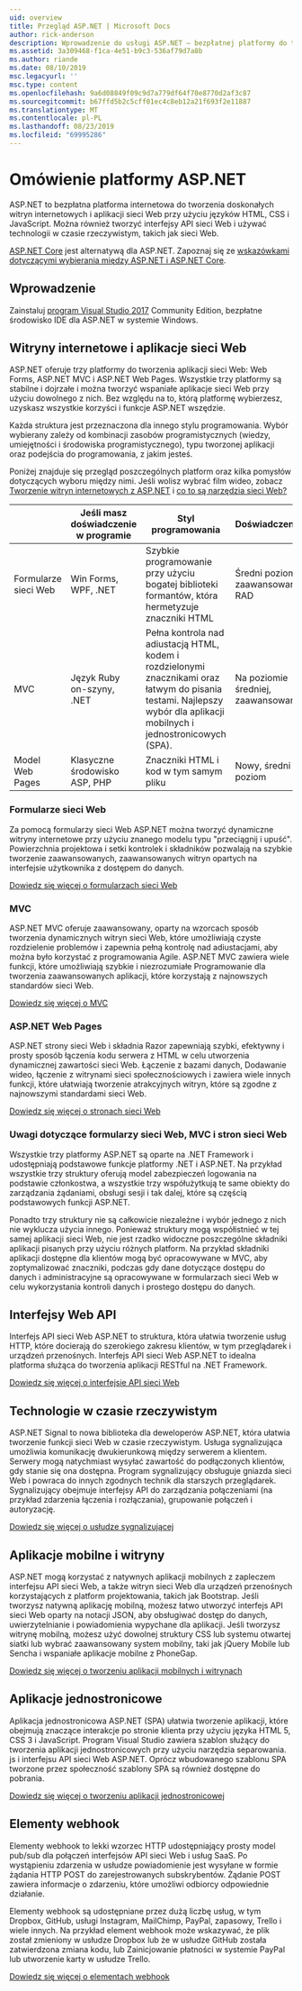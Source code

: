 ```yaml
---
uid: overview
title: Przegląd ASP.NET | Microsoft Docs
author: rick-anderson
description: Wprowadzenie do usługi ASP.NET — bezpłatnej platformy do tworzenia witryn internetowych, aplikacji sieci Web i interfejsów API sieci Web.
ms.assetid: 3a309468-f1ca-4e51-b9c3-536af79d7a8b
ms.author: riande
ms.date: 08/10/2019
msc.legacyurl: ''
msc.type: content
ms.openlocfilehash: 9a6d08849f09c9d7a779df64f70e8770d2af3c87
ms.sourcegitcommit: b67ffd5b2c5cff01ec4c8eb12a21f693f2e11887
ms.translationtype: MT
ms.contentlocale: pl-PL
ms.lasthandoff: 08/23/2019
ms.locfileid: "69995286"
---
```

# <a name="aspnet-overview"></a>Omówienie platformy ASP.NET

ASP.NET to bezpłatna platforma internetowa do tworzenia doskonałych witryn internetowych i aplikacji sieci Web przy użyciu języków HTML, CSS i JavaScript. Można również tworzyć interfejsy API sieci Web i używać technologii w czasie rzeczywistym, takich jak sieci Web.

[ASP.NET Core](https://docs.microsoft.com/aspnet/core/) jest alternatywą dla ASP.NET.  Zapoznaj się ze [wskazówkami dotyczącymi wybierania między ASP.NET i ASP.NET Core](https://docs.microsoft.com/aspnet/core/choose-aspnet-framework).

## <a name="get-started"></a>Wprowadzenie

Zainstaluj [program Visual Studio 2017](https://visualstudio.microsoft.com/downloads/?utm_medium=microsoft&utm_source=docs.microsoft.com&utm_campaign=button+cta&utm_content=download+vs2017) Community Edition, bezpłatne środowisko IDE dla ASP.NET w systemie Windows.

## <a name="websites-and-web-applications"></a>Witryny internetowe i aplikacje sieci Web

 ASP.NET oferuje trzy platformy do tworzenia aplikacji sieci Web: Web Forms, ASP.NET MVC i ASP.NET Web Pages. Wszystkie trzy platformy są stabilne i dojrzałe i można tworzyć wspaniałe aplikacje sieci Web przy użyciu dowolnego z nich. Bez względu na to, którą platformę wybierzesz, uzyskasz wszystkie korzyści i funkcje ASP.NET wszędzie.

Każda struktura jest przeznaczona dla innego stylu programowania. Wybór wybierany zależy od kombinacji zasobów programistycznych (wiedzy, umiejętności i środowiska programistycznego), typu tworzonej aplikacji oraz podejścia do programowania, z jakim jesteś.

Poniżej znajduje się przegląd poszczególnych platform oraz kilka pomysłów dotyczących wyboru między nimi. Jeśli wolisz wybrać film wideo, zobacz [Tworzenie witryn internetowych z ASP.NET](https://channel9.msdn.com/Blogs/ASP-NET-Site-Videos/Making-Websites-with-ASPNET) i [co to są narzędzia sieci Web?](https://channel9.msdn.com/Blogs/ASP-NET-Site-Videos/what-is-web-tools)

|   | Jeśli masz doświadczenie w programie | Styl programowania | Doświadczenie |
|-----------|----------------------|-----------------------------------------------------|----------------|
| Formularze sieci Web | Win Forms, WPF, .NET | Szybkie programowanie przy użyciu bogatej biblioteki formantów, która hermetyzuje znaczniki HTML | Średni poziom, zaawansowana RAD |
| MVC       | Język Ruby on-szyny, .NET  | Pełna kontrola nad adiustacją HTML, kodem i rozdzielonymi znacznikami oraz łatwym do pisania testami. Najlepszy wybór dla aplikacji mobilnych i jednostronicowych (SPA). | Na poziomie średniej, zaawansowane |
| Model Web Pages  | Klasyczne środowisko ASP, PHP     | Znaczniki HTML i kod w tym samym pliku | Nowy, średni poziom |

### <a name="web-forms"></a>Formularze sieci Web

Za pomocą formularzy sieci Web ASP.NET można tworzyć dynamiczne witryny internetowe przy użyciu znanego modelu typu "przeciągnij i upuść". Powierzchnia projektowa i setki kontrolek i składników pozwalają na szybkie tworzenie zaawansowanych, zaawansowanych witryn opartych na interfejsie użytkownika z dostępem do danych.

[Dowiedz się więcej o formularzach sieci Web](web-forms/index.md)

### <a name="mvc"></a>MVC

ASP.NET MVC oferuje zaawansowany, oparty na wzorcach sposób tworzenia dynamicznych witryn sieci Web, które umożliwiają czyste rozdzielenie problemów i zapewnia pełną kontrolę nad adiustacjami, aby można było korzystać z programowania Agile. ASP.NET MVC zawiera wiele funkcji, które umożliwiają szybkie i niezrozumiałe Programowanie dla tworzenia zaawansowanych aplikacji, które korzystają z najnowszych standardów sieci Web.

[Dowiedz się więcej o MVC](mvc/index.md)

### <a name="aspnet-web-pages"></a>ASP.NET Web Pages

ASP.NET strony sieci Web i składnia Razor zapewniają szybki, efektywny i prosty sposób łączenia kodu serwera z HTML w celu utworzenia dynamicznej zawartości sieci Web. Łączenie z bazami danych, Dodawanie wideo, łączenie z witrynami sieci społecznościowych i zawiera wiele innych funkcji, które ułatwiają tworzenie atrakcyjnych witryn, które są zgodne z najnowszymi standardami sieci Web.

[Dowiedz się więcej o stronach sieci Web](web-pages/index.md)

### <a name="notes-about-web-forms-mvc-and-web-pages"></a>Uwagi dotyczące formularzy sieci Web, MVC i stron sieci Web

Wszystkie trzy platformy ASP.NET są oparte na .NET Framework i udostępniają podstawowe funkcje platformy .NET i ASP.NET. Na przykład wszystkie trzy struktury oferują model zabezpieczeń logowania na podstawie członkostwa, a wszystkie trzy współużytkują te same obiekty do zarządzania żądaniami, obsługi sesji i tak dalej, które są częścią podstawowych funkcji ASP.NET.

Ponadto trzy struktury nie są całkowicie niezależne i wybór jednego z nich nie wyklucza użycia innego. Ponieważ struktury mogą współistnieć w tej samej aplikacji sieci Web, nie jest rzadko widoczne poszczególne składniki aplikacji pisanych przy użyciu różnych platform. Na przykład składniki aplikacji dostępne dla klientów mogą być opracowywane w MVC, aby zoptymalizować znaczniki, podczas gdy dane dotyczące dostępu do danych i administracyjne są opracowywane w formularzach sieci Web w celu wykorzystania kontroli danych i prostego dostępu do danych.

## <a name="web-apis"></a>Interfejsy Web API

Interfejs API sieci Web ASP.NET to struktura, która ułatwia tworzenie usług HTTP, które docierają do szerokiego zakresu klientów, w tym przeglądarek i urządzeń przenośnych. Interfejs API sieci Web ASP.NET to idealna platforma służąca do tworzenia aplikacji RESTful na .NET Framework.

[Dowiedz się więcej o interfejsie API sieci Web](web-api/index.md)

<!-- Put first under Web API TOC:  Watch video (9 minutes) https://channel9.msdn.com/Blogs/ASP-NET-Site-Videos/services-and-aspnet -->

## <a name="real-time-technologies"></a>Technologie w czasie rzeczywistym

ASP.NET Signal to nowa biblioteka dla deweloperów ASP.NET, która ułatwia tworzenie funkcji sieci Web w czasie rzeczywistym. Usługa sygnalizująca umożliwia komunikację dwukierunkową między serwerem a klientem. Serwery mogą natychmiast wysyłać zawartość do podłączonych klientów, gdy stanie się ona dostępna. Program sygnalizujący obsługuje gniazda sieci Web i powraca do innych zgodnych technik dla starszych przeglądarek. Sygnalizujący obejmuje interfejsy API do zarządzania połączeniami (na przykład zdarzenia łączenia i rozłączania), grupowanie połączeń i autoryzację.

[Dowiedz się więcej o usłudze sygnalizującej](signalr/index.md)

<!-- Put first under SignalR TOC:  Watch video (6 minutes) https://channel9.msdn.com/Blogs/ASP-NET-Site-Videos/signalr-and-the-real-time-web -->

## <a name="mobile-apps-and-sites"></a>Aplikacje mobilne i witryny

ASP.NET mogą korzystać z natywnych aplikacji mobilnych z zapleczem interfejsu API sieci Web, a także witryn sieci Web dla urządzeń przenośnych korzystających z platform projektowania, takich jak Bootstrap. Jeśli tworzysz natywną aplikację mobilną, możesz łatwo utworzyć interfejs API sieci Web oparty na notacji JSON, aby obsługiwać dostęp do danych, uwierzytelnianie i powiadomienia wypychane dla aplikacji. Jeśli tworzysz witrynę mobilną, możesz użyć dowolnej struktury CSS lub systemu otwartej siatki lub wybrać zaawansowany system mobilny, taki jak jQuery Mobile lub Sencha i wspaniałe aplikacje mobilne z PhoneGap.

[Dowiedz się więcej o tworzeniu aplikacji mobilnych i witrynach](mobile/index.md)

<!-- Put first under mobile TOC:  Watch video (11 minutes) https://channel9.msdn.com/Blogs/ASP-NET-Site-Videos/aspnet-and-mobile -->

## <a name="single-page-applications"></a>Aplikacje jednostronicowe

Aplikacja jednostronicowa ASP.NET (SPA) ułatwia tworzenie aplikacji, które obejmują znaczące interakcje po stronie klienta przy użyciu języka HTML 5, CSS 3 i JavaScript. Program Visual Studio zawiera szablon służący do tworzenia aplikacji jednostronicowych przy użyciu narzędzia separowania. js i interfejsu API sieci Web ASP.NET. Oprócz wbudowanego szablonu SPA tworzone przez społeczność szablony SPA są również dostępne do pobrania.

[Dowiedz się więcej o tworzeniu aplikacji jednostronicowej](single-page-application/index.md)

## <a name="webhooks"></a>Elementy webhook

Elementy webhook to lekki wzorzec HTTP udostępniający prosty model pub/sub dla połączeń interfejsów API sieci Web i usług SaaS. Po wystąpieniu zdarzenia w usłudze powiadomienie jest wysyłane w formie żądania HTTP POST do zarejestrowanych subskrybentów. Żądanie POST zawiera informacje o zdarzeniu, które umożliwi odbiorcy odpowiednie działanie.

Elementy webhook są udostępniane przez dużą liczbę usług, w tym Dropbox, GitHub, usługi Instagram, MailChimp, PayPal, zapasowy, Trello i wiele innych. Na przykład element webhook może wskazywać, że plik został zmieniony w usłudze Dropbox lub że w usłudze GitHub została zatwierdzona zmiana kodu, lub Zainicjowanie płatności w systemie PayPal lub utworzenie karty w usłudze Trello.

[Dowiedz się więcej o elementach webhook](webhooks/index.md)

<!--
Create Deployment TOC based on https://www.asp.net/aspnet/overview/deployment
Copy deployment content map to MVC, WebForms, Web Pages, Web API sections.
Copy Web Deployment in Enterprise from WebForms to MVC
Move under ASP.NET Best practices
    What not to do in ASP.NET, and what to do instead https://review.docs.microsoft.cus/aspnet/aspnet/overview/web-development-best-practices/what-not-to-do-in-aspnet-and-what-to-do-instead
    Async and await https://channel9.msdn.com/Blogs/ASP-NET-Site-Videos/async-and-await
    Building Real World Cloud Apps with Azure https://review.docs.microsoft.com/aspnet/aspnet/overview/developing-apps-with-windows-azure/building-real-world-cloud-apps-with-windows-azure/introduction
    Hands on Lab: Maintainable Azure Websites: Managing Change and Scale https://review.docs.microsoft.com/aspnet/aspnet/overview/developing-apps-with-windows-azure/maintainable-azure-websites-managing-change-and-scale

-->

